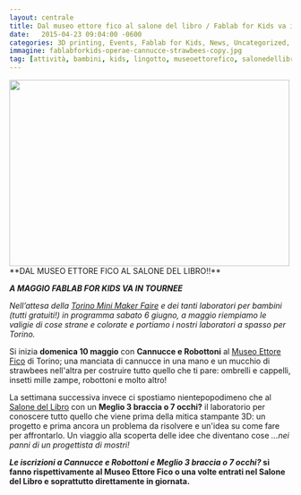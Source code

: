 ```yaml
---
layout: centrale
title: Dal museo ettore fico al salone del libro / Fablab for Kids va in tournée
date:   2015-04-23 09:04:00 -0600
categories: 3D printing, Events, Fablab for Kids, News, Uncategorized, Workshop
immagine: fablabforkids-operae-cannucce-strawbees-copy.jpg
tag: [attività, bambini, kids, lingotto, museoettorefico, salonedellibro, torino, workshop]
---
```

<img src="/img/blog/fablabforkids-operae-cannucce-strawbees-copy.jpg" width="500" height="333">
**DAL MUSEO ETTORE FICO AL SALONE DEL LIBRO!!**

**_A MAGGIO FABLAB FOR KIDS VA IN TOURNEE_**    

_Nell’attesa della [Torino Mini Maker Faire](http://makerfairetorino.com/) e dei tanti laboratori per bambini (tutti gratuiti!) in programma sabato 6 giugno, a maggio riempiamo le valigie di cose strane e colorate e portiamo i nostri laboratori a spasso per Torino._

Si inizia **domenica 10 maggio** con **Cannucce e Robottoni** al [Museo Ettore Fico](http://www.museofico.it/it/) di Torino; una manciata di cannucce in una mano e un mucchio di strawbees nell'altra per costruire tutto quello che ti pare: ombrelli e cappelli, insetti mille zampe, robottoni e molto altro!

La settimana successiva invece ci spostiamo nientepopodimeno che al [Salone del Libro](http://www.salonelibro.it/it/) con un **Meglio 3 braccia o 7 occhi?** il laboratorio per conoscere tutto quello che viene prima della mitica stampante 3D: un progetto e prima ancora un problema da risolvere e un'idea su come fare per affrontarlo. Un viaggio alla scoperta delle idee che diventano cose _...nei panni di un progettista di mostri!_

**_Le iscrizioni a Cannucce e Robottoni e Meglio 3 braccia o 7 occhi?_ si fanno rispettivamente al Museo Ettore Fico o una volte entrati nel Salone del Libro e soprattutto direttamente in giornata.**
